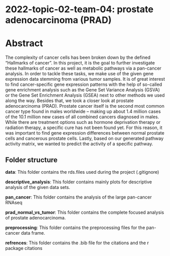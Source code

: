 # 2022-topic-02-team-04: prostate adenocarcinoma (PRAD)

# Abstract
The complexity of cancer cells has been broken down by the defined “Hallmarks of cancer”. In this project, it is the goal to further investigate these hallmarks of cancer as well as metabolic pathways via a pan-cancer analysis. In order to tackle these tasks, we make use of the given gene expression data stemming from various tumor samples. It is of great interest to find cancer-specific gene expression patterns with the help of so-called gene enrichment analysis such as the Gene Set Variance Analysis (GSVA) or the Gene Set Enrichment Analysis (GSEA) next to other methods we used along the way. Besides that, we took a closer look at prostate adenocarcinoma (PRAD). 
Prostate cancer itself is the second most common cancer type found in males worldwide – making up about 1.4 million cases of the 10.1 million new cases of all combined cancers diagnosed in males. While there are treatment options such as hormone deprivation therapy or radiation therapy, a specific cure has not been found yet. For this reason, it was important to find gene expression differences between normal prostate cells and cancerous prostate cells. Lastly, based on our generated pathway activity matrix, we wanted to predict the activity of a specific pathway.

## Folder structure

**data**: This folder contains the rds.files used during the project (.gitignore)

**descriptive_analysis**: This folder contains mainly plots for descriptive analysis of the given data sets.

**pan_cancer**: This folder contains the analysis of the large pan-cancer RNAseq

**prad_normal_vs_tumor**: This folder contains the complete focused analysis of prostate adenocarcinoma.

**preprocessing**: This folder contains the preprocessing files for the pan-cancer data frame.

**refrences**: This folder contains the .bib file for the citations and the r package citations
